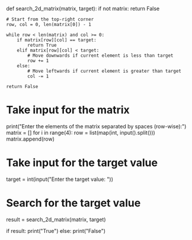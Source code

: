 def search_2d_matrix(matrix, target):
    if not matrix:
        return False

    # Start from the top-right corner
    row, col = 0, len(matrix[0]) - 1

    while row < len(matrix) and col >= 0:
        if matrix[row][col] == target:
            return True
        elif matrix[row][col] < target:
            # Move downwards if current element is less than target
            row += 1
        else:
            # Move leftwards if current element is greater than target
            col -= 1

    return False

# Take input for the matrix
print("Enter the elements of the matrix separated by spaces (row-wise):")
matrix = []
for i in range(4):
    row = list(map(int, input().split()))
    matrix.append(row)

# Take input for the target value
target = int(input("Enter the target value: "))

# Search for the target value
result = search_2d_matrix(matrix, target)

if result:
    print("True")
else:
    print("False")
    
